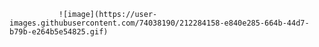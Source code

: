                ![image](https://user-images.githubusercontent.com/74038190/212284158-e840e285-664b-44d7-b79b-e264b5e54825.gif)
